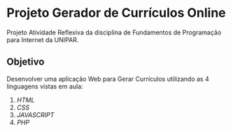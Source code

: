 # Projeto Gerador de Currículos Online
Projeto Atividade Reflexiva da disciplina de Fundamentos de Programação para Internet da UNIPAR.

## Objetivo
Desenvolver uma aplicação Web para Gerar Currículos utilizando as 4 linguagens vistas em aula:
1. *HTML*
2. *CSS*
3. *JAVASCRIPT*
4. *PHP*
